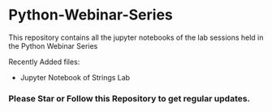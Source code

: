 # Python-Webinar-Series
This repository contains all the jupyter notebooks of the lab sessions held in the Python Webinar Series

Recently Added files:
* Jupyter Notebook of Strings Lab

<h3> Please Star or Follow this Repository to get regular updates.</h3>
